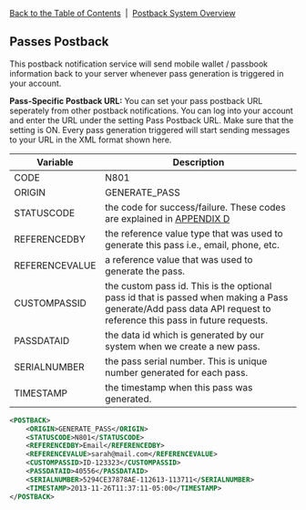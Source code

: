 <a href="/1.3/README.md">Back to the Table of Contents</a>&nbsp;&nbsp;|&nbsp;&nbsp;<a href="/1.3/CONTENTS/POSTBACKS/POSTBACK_SYSTEM_OVERVIEW.md">Postback System Overview</a>
<h2>Passes Postback</h2>

This postback notification service will send mobile wallet / passbook information back to your server whenever pass generation is triggered in your account.

<strong>Pass-Specific Postback URL:</strong>
You can set your pass postback URL seperately from other postback notifications. You can log into your account and enter the URL under the setting Pass Postback URL. Make sure that the setting is ON. Every pass generation triggered will start sending messages to your URL in the XML format shown here.

| Variable | Description |
| -------- | ----------- |
| CODE | N801 |
| ORIGIN | GENERATE_PASS |
| STATUSCODE |  the code for success/failure. These codes are explained in <a href="/1.3/CONTENTS/APPENDIX/APPENDIX_D.md">APPENDIX D</a> |
| REFERENCEDBY |   the reference value type that was used to generate this pass i.e., email, phone, etc. |
| REFERENCEVALUE | a reference value that was used to generate the pass. |
| CUSTOMPASSID | the custom pass id. This is the optional pass id that is passed when making a Pass generate/Add pass data API request to reference this pass in future requests. |
| PASSDATAID |  the data id which is generated by our system when we create a new pass. |
| SERIALNUMBER | the pass serial number. This is unique number generated for each pass. |
| TIMESTAMP | the timestamp when this pass was generated. |

```xml
<POSTBACK>
    <ORIGIN>GENERATE_PASS</ORIGIN>
    <STATUSCODE>N801</STATUSCODE>
    <REFERENCEDBY>Email</REFERENCEDBY>
    <REFERENCEVALUE>sarah@mail.com</REFERENCEVALUE>
    <CUSTOMPASSID>ID-123323</CUSTOMPASSID>
    <PASSDATAID>40556</PASSDATAID>
    <SERIALNUMBER>5294CE37878AE-112613-113711</SERIALNUMBER>
    <TIMESTAMP>2013-11-26T11:37:11-05:00</TIMESTAMP>
</POSTBACK>
```
